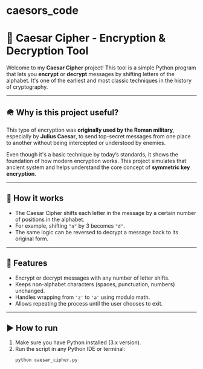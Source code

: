 # caesors_code
# 🔐 Caesar Cipher - Encryption & Decryption Tool

Welcome to my **Caesar Cipher** project! This tool is a simple Python program that lets you **encrypt** or **decrypt** messages by shifting letters of the alphabet. It's one of the earliest and most classic techniques in the history of cryptography.

---

## 🪖 Why is this project useful?

This type of encryption was **originally used by the Roman military**, especially by **Julius Caesar**, to send top-secret messages from one place to another without being intercepted or understood by enemies.

Even though it's a basic technique by today’s standards, it shows the foundation of how modern encryption works. This project simulates that ancient system and helps understand the core concept of **symmetric key encryption**.

---

## 📜 How it works

- The Caesar Cipher shifts each letter in the message by a certain number of positions in the alphabet.
- For example, shifting `"a"` by 3 becomes `"d"`.
- The same logic can be reversed to decrypt a message back to its original form.

---

## 🔧 Features

- Encrypt or decrypt messages with any number of letter shifts.
- Keeps non-alphabet characters (spaces, punctuation, numbers) unchanged.
- Handles wrapping from `'z'` to `'a'` using modulo math.
- Allows repeating the process until the user chooses to exit.

---

## ▶️ How to run

1. Make sure you have Python installed (3.x version).
2. Run the script in any Python IDE or terminal:
   ```bash
   python caesar_cipher.py
